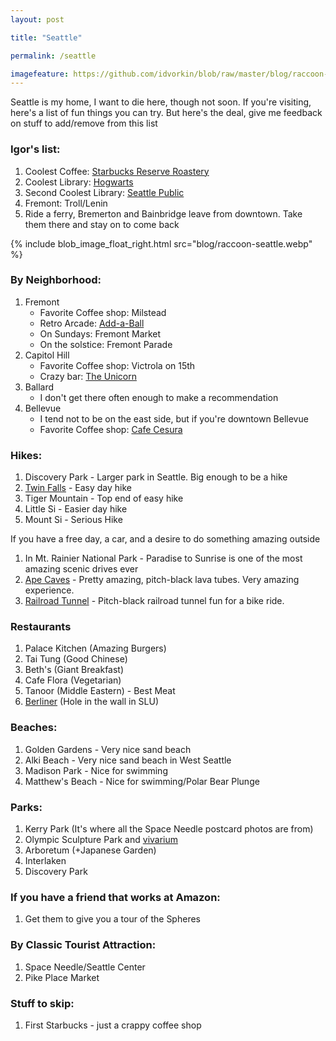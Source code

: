 ```yaml
---
layout: post

title: "Seattle"

permalink: /seattle

imagefeature: https://github.com/idvorkin/blob/raw/master/blog/raccoon-seattle.webp
---
```


Seattle is my home, I want to die here, though not soon. If you're visiting, here's a list of fun things you can try. But here's the deal, give me feedback on stuff to add/remove from this list

### Igor's list:

1. Coolest Coffee: [Starbucks Reserve Roastery](https://www.starbucksreserve.com/en-us/locations/seattle)
2. Coolest Library: [Hogwarts](https://www.lib.washington.edu/suzzallo)
3. Second Coolest Library: [Seattle Public](https://www.spl.org/hours-and-locations/central-library)
4. Fremont: Troll/Lenin
5. Ride a ferry, Bremerton and Bainbridge leave from downtown. Take them there and stay on to come back

{% include blob_image_float_right.html src="blog/raccoon-seattle.webp" %}

### By Neighborhood:

1. Fremont
   - Favorite Coffee shop: Milstead
   - Retro Arcade: [Add-a-Ball](https://add-a-ball.com/)
   - On Sundays: Fremont Market
   - On the solstice: Fremont Parade
1. Capitol Hill
   - Favorite Coffee shop: Victrola on 15th
   - Crazy bar: [The Unicorn](https://www.unicornseattle.com/)
1. Ballard
   - I don't get there often enough to make a recommendation
1. Bellevue
   - I tend not to be on the east side, but if you're downtown Bellevue
   - Favorite Coffee shop: [Cafe Cesura](https://www.cafecesura.com/)

### Hikes:

1. Discovery Park - Larger park in Seattle. Big enough to be a hike
2. [Twin Falls](https://www.wta.org/go-hiking/hikes/twin-falls-state-park) - Easy day hike
3. Tiger Mountain - Top end of easy hike
4. Little Si - Easier day hike
5. Mount Si - Serious Hike

If you have a free day, a car, and a desire to do something amazing outside

1. In Mt. Rainier National Park - Paradise to Sunrise is one of the most amazing scenic drives ever
1. [Ape Caves](https://www.wta.org/go-hiking/hikes/ape-cave) - Pretty amazing, pitch-black lava tubes. Very amazing experience.
1. [Railroad Tunnel](https://www.wta.org/go-hiking/hikes/iron-horse-tunnel) - Pitch-black railroad tunnel fun for a bike ride.

### Restaurants

1. Palace Kitchen (Amazing Burgers)
2. Tai Tung (Good Chinese)
3. Beth's (Giant Breakfast)
4. Cafe Flora (Vegetarian)
5. Tanoor (Middle Eastern) - Best Meat
6. [Berliner](https://www.yelp.com/biz/the-berliner-d%C3%B6ner-kebab-seattle-4) (Hole in the wall in SLU)

### Beaches:

1. Golden Gardens - Very nice sand beach
1. Alki Beach - Very nice sand beach in West Seattle
1. Madison Park - Nice for swimming
1. Matthew's Beach - Nice for swimming/Polar Bear Plunge

### Parks:

1. Kerry Park (It's where all the Space Needle postcard photos are from)
1. Olympic Sculpture Park and [vivarium](https://art.seattleartmuseum.org/objects/32046/neukom-vivarium)
1. Arboretum (+Japanese Garden)
1. Interlaken
1. Discovery Park

### If you have a friend that works at Amazon:

1. Get them to give you a tour of the Spheres

### By Classic Tourist Attraction:

1. Space Needle/Seattle Center
1. Pike Place Market

### Stuff to skip:

1. First Starbucks - just a crappy coffee shop
